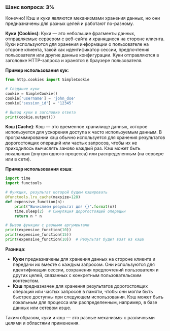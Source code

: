 ### Шанс вопроса: 3%

Конечно! Кэш и куки являются механизмами хранения данных, но они предназначены для разных целей и работают по-разному.

**Куки (Cookies)**:
Куки — это небольшие фрагменты данных, отправляемые сервером с веб-сайта и хранящиеся на стороне клиента. Куки используются для хранения информации о пользователе на стороне клиента, такой как идентификатор сессии, предпочтения пользователя или другие данные конфигурации. Куки отправляются в заголовке HTTP-запроса и хранятся в браузере пользователя.

**Пример использования кук**:
```python
from http.cookies import SimpleCookie

# Создание куки
cookie = SimpleCookie()
cookie['username'] = 'john_doe'
cookie['session_id'] = '12345'

# Вывод куки в заголовке ответа
print(cookie.output())
```

**Кэш (Cache)**:
Кэш — это временное хранилище данных, которое используется для ускорения доступа к часто используемым данным. В программировании кэш обычно используется для хранения результатов дорогостоящих операций или частых запросов, чтобы их не приходилось вычислять заново каждый раз. Кэш может быть локальным (внутри одного процесса) или распределенным (на сервере или в сети).

**Пример использования кэша**:
```python
import time
import functools

# Функция, результат которой будем кэшировать
@functools.lru_cache(maxsize=128)
def expensive_function(n):
    print("Вычисляем результат для {}".format(n))
    time.sleep(2)  # Симуляция дорогостоящей операции
    return n * n

# Вызов функции с разными аргументами
print(expensive_function(10))
print(expensive_function(15))
print(expensive_function(10))  # Результат будет взят из кэша
```

**Разница**:
- **Куки** предназначены для хранения данных на стороне клиента и передачи их вместе с каждым запросом. Они используются для идентификации сессии, сохранения предпочтений пользователя и других целей, связанных с конкретным пользовательским контекстом.
- **Кэш** предназначен для хранения результатов дорогостоящих операций или частых запросов в памяти, чтобы они могли быть быстрее доступны при следующем использовании. Кэш может быть локальным для процесса или распределенным, например, в базе данных или сетевом кэше.

Таким образом, куки и кэш — это разные механизмы с различными целями и областями применения.